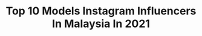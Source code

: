 ---
title: Top 10 Models Instagram Influencers In Malaysia In 2021
description: >-
  Find top models Instagram influencers in Malaysia in 2021. Most popular hashtags: #ootd #selfie #model #photo.
platform: Instagram
hits: 110
text_top: Identify the best Instagram accounts on inBeat.
text_bottom: Our platform has 110 Instagram influencers like this in Malaysia for you to collaborate.
profiles:
  - username: "hanlibubu"
    fullname: >-
      Hanlibubu 汉梨 | 🇲🇾
    bio: >-
      💛 Model • KOL • Host ✈️ Founder of @soinmediaenterprise 📥workwithme@hanlibubu.com 👇🏻分享我日常生活 📍KL, Malaysia 🇲🇾
    location: "Malaysia"
    followers: 61314
    engagement: 266
    commentsToLikes: 0.055161
    id: ck0vy58c32am90i192780f20n
    verified: false
    hashtags: "#hanlibubu, #clg, #uspresident, #uspresidents"
  - username: "yvonneyeefei"
    fullname: >-
      Yvonne 李伊霏
    bio: >-
      💼 Broadcaster | Model 📧 yvonneleeyeefei@gmail.com 🎶TikTok/抖音 yvonneyeefei 🐘小象Elelive ID: 10072011🔍 Page: www.facebook.com/YvonneLeeYeeFei/
    location: "Malaysia"
    followers: 40785
    engagement: 314
    commentsToLikes: 0.032037
    id: ck5zl1awckjqh0i14kcuti2js
    verified: false
    hashtags: "#instadaily, #lookoftheday, #smile, #cat"
  - username: "khadim8657"
    fullname: >-
      Khadim Gaye
    bio: >-
      SENEGAL 🇸🇳🇸🇳/Dakar Khadim Gaye model Shooting/Défilé/Pub/Cinema Facebook / khadim gaye E-mail:Gkhadim440@gmail.com Whatshap +221///////
    location: "Malaysia"
    followers: 9232
    engagement: 693
    commentsToLikes: 0.041050
    id: ck6txz0bk0oi90j71ihypp0h2
    verified: false
    hashtags: "#shooter, #black, #shooting, #passion"
  - username: "charissachong"
    fullname: >-
      Charissa Chong
    bio: >-
      Creator . Model . Host •Miss Universe Malaysia 2020 1stRu •Miss International Malaysia 2013 @positivityfordisability
    location: "Malaysia"
    followers: 44457
    engagement: 252
    commentsToLikes: 0.025614
    id: ck139piqzmhu10i19eh9zr68u
    verified: false
    hashtags: "#kualalumpur, #quarantinelife, #fitnessmotivation, #hairgoals"
  - username: "rienaamirah"
    fullname: >-
      ✨رينا اميره✨
    bio: >-
      Model Freelancer @rienazfood 📍KUL, 🇲🇾
    location: "Malaysia"
    followers: 38428
    engagement: 600
    commentsToLikes: 0.027709
    id: ck137t1ktd88b0i194ye01x8h
    verified: false
    hashtags: "#pelakonwanita, #pelakon, #modelperempuan, #hijabmodel"
  - username: "areej.fatima"
    fullname: >-
      Areej Fatima Saeed
    bio: >-
      Fashion Model,Travel & Lifestyle Blogger 📍Pakistan 👻 areejfatimak
    location: "Malaysia"
    followers: 176969
    engagement: 157
    commentsToLikes: 0.139965
    id: ck15tuzpyk1dd0i19po7clqbt
    verified: false
    hashtags: "#alkaramwoman, #winterwandering20, #areejfatimasaeed, #influencer"
  - username: "isabelleman2"
    fullname: >-
      Isabelle Man
    bio: >-
      Travel•Lifestyle•Fashion•Positivity•Health❤️HomeChef @bellebellebite/BeautyQueen/Biotech/Model/Influencer❤️Sponsorship:isabelleman78@gmail.com
    location: "Malaysia"
    followers: 10481
    engagement: 235
    commentsToLikes: 0.075642
    id: ck0tyggo2mpog0i191owr96k3
    verified: false
    hashtags: "#babe, #selfie, #positivevibesonly, #malaysia"
  - username: "ruska.karkashadze"
    fullname: >-
      RUSKA KARKASHADZE/Actress
    bio: >-
      Actress🎬 Tv-Host🎤 Semi-finalist at #dwts 🌟 photo model📸 #ambassador 🙏🏻 love dancing 💃🏻 , & playing tennis 🎾 🐚🐚🐚
    location: "Malaysia"
    followers: 132744
    engagement: 498
    commentsToLikes: 0.005034
    id: ck15rtli29n100i19yn2ff6p2
    verified: false
    hashtags: "#instagram, #ruskakarkashadze, #instagood, #love"
  - username: "intan.nurshahira"
    fullname: >-
      Founder of @raraa.boutique 🏦
    bio: >-
      Bibik @pastarawr_ 👩🏻‍🍳 🇲🇾 Freelance Model | 21's ⬇️ Photoshoot | Shooting | Collabs 🎁 Gift review & Paid review ⬇️ Kindly DM for any inquiries.
    location: "Malaysia"
    followers: 27294
    engagement: 435
    commentsToLikes: 0.031568
    id: ckap1r6eavroa0i78b0n4k70p
    verified: false
    hashtags: "#marshallsburger, #yesmonkistyle, #uspizzamalaysia, #uspizzass2"
  - username: "impollylau"
    fullname: >-
      Polly Lau ⭐️
    bio: >-
      劉若寶 Actress • Freelance Model Beauty | Fashion | Singing| Travel | Cat Lover Facebook Page: Pollylau💋 Job💌 : pollybo.lau@gmail.com Ig: All_aboutmycats
    location: "Malaysia"
    followers: 40213
    engagement: 234
    commentsToLikes: 0.015972
    id: ck0vwiyl8u13s0i19bg217uae
    verified: false
    hashtags: "#flawlessmakeup, #alldayprotection, #swarovskihk, #pollylau"
---